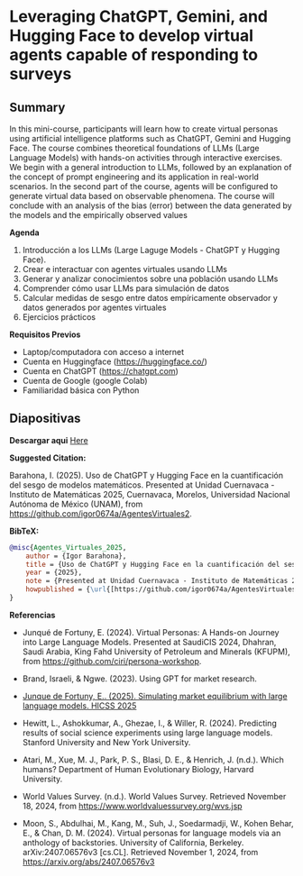 # Leveraging ChatGPT, Gemini, and Hugging Face to develop virtual agents capable of responding to surveys

## Summary
In this mini-course, participants will learn how to create virtual personas using artificial intelligence platforms such as ChatGPT, Gemini and Hugging Face. The course combines theoretical foundations of LLMs (Large Language Models) with hands-on activities through interactive exercises. We begin with a general introduction to LLMs, followed by an explanation of the concept of prompt engineering and its application in real-world scenarios. In the second part of the course, agents will be configured to generate virtual data based on observable phenomena. The course will conclude with an analysis of the bias (error) between the data generated by the models and the empirically observed values

**Agenda**

1. Introducción a los LLMs (Large Laguge Models - ChatGPT y Hugging Face).
2. Crear e interactuar con agentes virtuales usando LLMs
3. Generar y analizar conocimientos sobre una población usando LLMs
4. Comprender cómo usar LLMs para simulación de datos 
5. Calcular medidas de sesgo entre datos empíricamente observador y datos generados por agentes virtuales
6. Ejercicios prácticos  

**Requisitos Previos**
* Laptop/computadora con acceso a internet 
* Cuenta en Huggingface (https://huggingface.co/)
* Cuenta en ChatGPT (https://chatgpt.com)
* Cuenta de Google  (google Colab)
* Familiaridad básica con Python

## Diapositivas

**Descargar aqui** [Here](https://www.dropbox.com/scl/fi/fddd2bihtre6dlv8sbsib/01_Agentes_Virtuales_UCIM_UNAM_June2025.pptx?rlkey=bkh8zfkkbmh5vog67028j5cfg&dl=0)

**Suggested Citation:**

Barahona, I. (2025). Uso de ChatGPT y Hugging Face en la cuantificación del sesgo de modelos matemáticos. Presented at Unidad Cuernavaca - Instituto de Matemáticas 2025, Cuernavaca, Morelos, Universidad Nacional Autónoma de México (UNAM), from https://github.com/igor0674a/AgentesVirtuales2.


**BibTeX:**
```bibtex
@misc{Agentes_Virtuales_2025,
    author = {Igor Barahona},
    title = {Uso de ChatGPT y Hugging Face en la cuantificación del sesgo de modelos matemáticos},
    year = {2025},
    note = {Presented at Unidad Cuernavaca - Instituto de Matemáticas 2025, Cuernavaca, Morelos, Universidad Nacional Autónoma de México (UNAM)},
    howpublished = {\url{[https://github.com/igor0674a/AgentesVirtuales2)}}
}
```

**Referencias**

* Junqué de Fortuny, E. (2024). Virtual Personas: A Hands-on Journey into Large Language Models. Presented at SaudiCIS 2024, Dhahran, Saudi Arabia, King Fahd University of Petroleum and Minerals (KFUPM), from https://github.com/ciri/persona-workshop.

* Brand, Israeli, & Ngwe. (2023). Using GPT for market research. 

* [Junque de Fortuny, E.. (2025). Simulating market equilibrium with large language models. HICSS 2025](./demo-3/img/simulating-market-eq.pdf)

* Hewitt, L., Ashokkumar, A., Ghezae, I., & Willer, R. (2024). Predicting results of social science experiments using large language models. Stanford University and New York University.

* Atari, M., Xue, M. J., Park, P. S., Blasi, D. E., & Henrich, J. (n.d.). Which humans? Department of Human Evolutionary Biology, Harvard University.

* World Values Survey. (n.d.). World Values Survey. Retrieved November 18, 2024, from https://www.worldvaluessurvey.org/wvs.jsp

*  Moon, S., Abdulhai, M., Kang, M., Suh, J., Soedarmadji, W., Kohen Behar, E., & Chan, D. M. (2024). Virtual personas for language models via an anthology of backstories. University of California, Berkeley. arXiv:2407.06576v3 [cs.CL]. Retrieved November 1, 2024, from https://arxiv.org/abs/2407.06576v3
